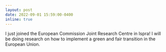 ```yaml
---
layout: post
date: 2022-09-01 15:59:00-0400
inline: true
---
```


I just joined the European Commission Joint Research Centre in Ispra! I will be doing research on how to implement a green and fair transition in the European Union. 